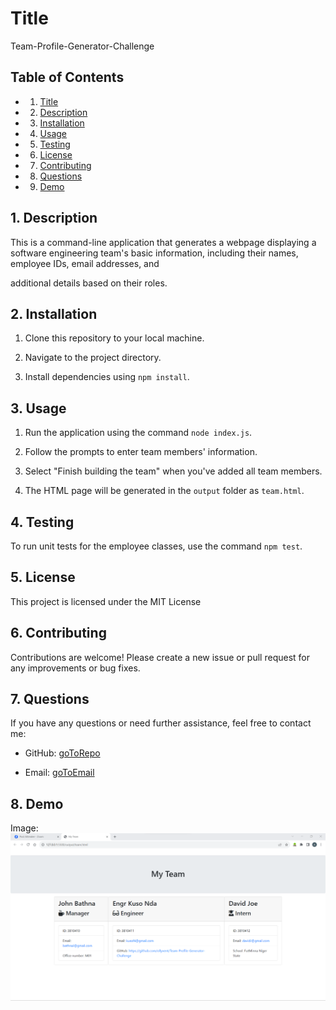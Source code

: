 # Title

Team-Profile-Generator-Challenge

## Table of Contents

- 1. [Title](#title)
- 2. [Description](#Description)
- 3. [Installation](#Installation)
- 4. [Usage](#Usage)
- 5. [Testing](#Testing)
- 6. [License](#License)
- 7. [Contributing](#Contributing)
- 8. [Questions](#Questions)
- 9. [Demo](#Demo)

## 1. <a name='Description'></a>Description

This is a command-line application that generates a webpage displaying a software engineering team's basic information, including their names, employee IDs, email addresses, and

additional details based on their roles.

## 2. <a name='Installation'></a>Installation

1. Clone this repository to your local machine.

2. Navigate to the project directory.

3. Install dependencies using `npm install`.

## 3. <a name='Usage'></a>Usage

1. Run the application using the command `node index.js`.

2. Follow the prompts to enter team members' information.

3. Select "Finish building the team" when you've added all team members.

4. The HTML page will be generated in the `output` folder as `team.html`.

## 4. <a name='Testing'></a>Testing

To run unit tests for the employee classes, use the command `npm test`.

## 5. <a name='License'></a>License

This project is licensed under the MIT License

## 6. <a name='Contributing'></a>Contributing

Contributions are welcome! Please create a new issue or pull request for any improvements or bug fixes.

## 7. <a name='Questions'></a>Questions

If you have any questions or need further assistance, feel free to contact me:

- GitHub: [goToRepo](https://github.com/ollyvent/Team-Profile-Generator-Challenge)

- Email: [goToEmail](diloch111@gmail.com)

## 8. <a name='Demo'></a>Demo

Image: ![Alt text](<Screenshot 2023-09-29 212238.png>)


